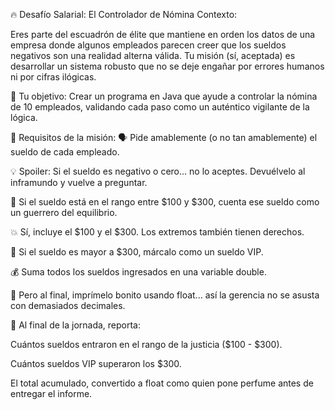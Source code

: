 🔥 Desafío Salarial: El Controlador de Nómina
Contexto:

Eres parte del escuadrón de élite que mantiene en orden los datos de una empresa donde algunos empleados parecen creer que los sueldos negativos son una realidad alterna válida. Tu misión (sí, aceptada) es desarrollar un sistema robusto que no se deje engañar por errores humanos ni por cifras ilógicas.

🎯 Tu objetivo:
Crear un programa en Java que ayude a controlar la nómina de 10 empleados, validando cada paso como un auténtico vigilante de la lógica.


🧠 Requisitos de la misión:
🗣️ Pide amablemente (o no tan amablemente) el sueldo de cada empleado.

💡 Spoiler: Si el sueldo es negativo o cero... no lo aceptes. Devuélvelo al inframundo y vuelve a preguntar.

🧮 Si el sueldo está en el rango entre $100 y $300, cuenta ese sueldo como un guerrero del equilibrio.

💥 Sí, incluye el $100 y el $300. Los extremos también tienen derechos.

🚀 Si el sueldo es mayor a $300, márcalo como un sueldo VIP.

💰 Suma todos los sueldos ingresados en una variable double.

🎨 Pero al final, imprímelo bonito usando float... así la gerencia no se asusta con demasiados decimales.

🧾 Al final de la jornada, reporta:

Cuántos sueldos entraron en el rango de la justicia ($100 - $300).

Cuántos sueldos VIP superaron los $300.

El total acumulado, convertido a float como quien pone perfume antes de entregar el informe.